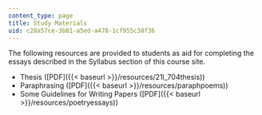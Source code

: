 ```yaml
---
content_type: page
title: Study Materials
uid: c28a57ce-3b81-a5ed-a478-1cf955c38f36
---
```


The following resources are provided to students as aid for completing the essays described in the Syllabus section of this course site.

*   Thesis ([PDF]({{< baseurl >}}/resources/21l_704thesis))
*   Paraphrasing ([PDF]({{< baseurl >}}/resources/paraphpoems))
*   Some Guidelines for Writing Papers ([PDF]({{< baseurl >}}/resources/poetryessays))